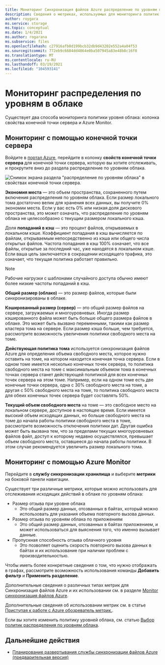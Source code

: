```yaml
---
title: Мониторинг Синхронизация файлов Azure распределение по уровням облака | Документация Майкрософт
description: Сведения о метриках, используемых для мониторинга политик уровня облака.
author: roygara
ms.service: storage
ms.topic: conceptual
ms.date: 1/4/2021
ms.author: rogarana
ms.subservice: files
ms.openlocfilehash: c27916afb0d199bcb32db9d43202e552a4a04f53
ms.sourcegitcommit: 772eb9c6684dd4864e0ba507945a83e48b8c16f0
ms.translationtype: MT
ms.contentlocale: ru-RU
ms.lasthandoff: 03/19/2021
ms.locfileid: "104593141"
---
```

# <a name="monitor-cloud-tiering"></a>Мониторинг распределения по уровням в облаке
Существует два способа мониторинга политики уровня облака: колонка свойства конечной точки сервера и Azure Monitor.

## <a name="monitoring-via-server-endpoint"></a>Мониторинг с помощью конечной точки сервера

Войдите в [портал Azure](https://portal.azure.com/), перейдите в колонку **свойств конечной точки сервера** для конечной точки сервера, которую вы хотите отслеживать, и прокрутите вниз до раздела распределение по уровням облака. 

![Снимок экрана раздела "распределение по уровням облака" в свойствах конечной точки сервера.](media/storage-sync-monitoring-cloud-tiering/cloud-tiering-monitoring-5.png)

**Экономия места** — это объем пространства, сохраненного путем включения распределения по уровням облака. Если размер локального тома достаточно велик для хранения всех данных, вы получите 0% экономии места. Если у вас есть 0% или низкая доля дискового пространства, это может означать, что распределение по уровням облака не целесообразно с текущим размером локального кэша. 

Доля **попаданий в кэш** — это процент файлов, открываемых в локальном кэше. Коэффициент попадания в кэш вычисляется по файлам, открываемым непосредственно из кэша или общего числа открытых файлов. Частота попадания в кэш 100% означает, что все файлы, открытые за последний час, уже находятся в локальном кэше. Если ваша цель заключается в сокращении исходящего трафика, это означает, что текущая политика работает правильно.

> [!NOTE]
> Рабочие нагрузки с шаблонами случайного доступа обычно имеют более низкие частоты попаданий в кэш. 

**Общий размер (облако)** — это размер файлов, которые были синхронизированы в облаке. 

**Кэшированный размер (сервер)** — это общий размер файлов на сервере, загружаемых и многоуровневых. Иногда размер кэшированного файла может быть больше общего размера файлов в облаке. Это может быть вызвано переменными, такими как размер кластера тома на сервере. Если размер кэша больше, чем требуется, рассмотрите возможность увеличения политики свободного места на томе. 

**Действующая политика тома** используется синхронизация файлов Azure для определения объема свободного места, которое нужно оставить на томе, на котором находится конечная точка сервера. Если в одном томе имеется несколько конечных точек сервера, то политика свободного места на томе с максимальным объемом тома в конечных точках сервера станет действующей политикой для всех конечных точек сервера на этом томе. Например, если на одном томе есть две конечные точки сервера, одна с 30% свободного места на томе, а другая с 50% свободного места на томе, то политика свободного места для обеих конечных точек сервера будет составлять 50%.

**Текущий объем свободного места** на томе — это свободное место на локальном сервере, доступное в настоящее время. Если имеется высокий объем исходящих данных, но больше свободного места на томе до начала работы политики свободного места в томе, рассмотрите возможность отключения политики дат. Другая ошибка может быть вызвана тем, что за пределами текущих многоуровневых файлов файл, доступ к которому недавно осуществлялся, превышает объем свободного места, оставшееся до начала работы политики. В этом случае рекомендуется увеличить размер локального тома. 

## <a name="monitoring-via-azure-monitor"></a>Мониторинг с помощью Azure Monitor

Перейдите в **службу синхронизации хранилища** и выберите **метрики** на боковой панели навигации. 

Существует три различные метрики, которые можно использовать для отслеживания исходящих действий в облаке по уровням облака:

- Размер отзыва при уровне облака
    - Это общий размер данных, отозванных в байтах, который можно использовать для указания объема повторного вызова данных.
- Размер отзыва по уровням облака по приложениям
    - Это общий размер данных, отозванных в байтах приложением, и может использоваться для выяснения того, что именно вызывает данные.
- Пропускная способность отзыва облачного уровня
    - Это позволяет оценить скорость повторного вызова данных в байтах и их использование при наличии проблем с производительностью. 

Чтобы иметь более конкретные сведения о том, что нужно отображать в графах, рассмотрите возможность использования команды **Добавить фильтр** и **Применить разделение**.
 
Дополнительные сведения о различных типах метрик для Синхронизация файлов Azure и их использовании см. в разделе [Monitor синхронизация файлов Azure](storage-sync-files-monitoring.md).

Дополнительные сведения об использовании метрик см. в статье [Приступая к работе с Azure обозреватель метрик.](../../azure-monitor/essentials/metrics-getting-started.md).

Если вы хотите изменить политику уровней облака, см. статью [Выбор политик распределения по уровням облака](storage-sync-choose-cloud-tiering-policies.md).

## <a name="next-steps"></a>Дальнейшие действия
* [Планирование развертывания службы синхронизации файлов Azure (предварительная версия)](storage-sync-files-planning.md)